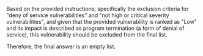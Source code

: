 Based on the provided instructions, specifically the exclusion criteria for "deny of service vulnerabilities" and "not high or critical severity vulnerabilities", and given that the provided vulnerability is ranked as "Low" and its impact is described as program termination (a form of denial of service), this vulnerability should be excluded from the final list.

Therefore, the final answer is an empty list.

```markdown